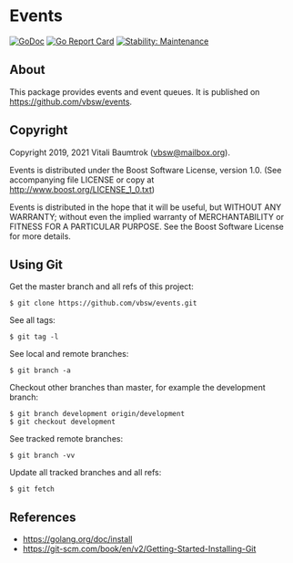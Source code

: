 # Events

[![GoDoc](https://godoc.org/github.com/vbsw/events?status.svg)](https://godoc.org/github.com/vbsw/events) [![Go Report Card](https://goreportcard.com/badge/github.com/vbsw/events)](https://goreportcard.com/report/github.com/vbsw/events) [![Stability: Maintenance](https://masterminds.github.io/stability/maintenance.svg)](https://masterminds.github.io/stability/maintenance.html)

## About
This package provides events and event queues. It is published on <https://github.com/vbsw/events>.

## Copyright
Copyright 2019, 2021 Vitali Baumtrok (vbsw@mailbox.org).

Events is distributed under the Boost Software License, version 1.0. (See accompanying file LICENSE or copy at <http://www.boost.org/LICENSE_1_0.txt>)

Events is distributed in the hope that it will be useful, but WITHOUT ANY WARRANTY; without even the implied warranty of MERCHANTABILITY or FITNESS FOR A PARTICULAR PURPOSE. See the Boost Software License for more details.

## Using Git
Get the master branch and all refs of this project:

	$ git clone https://github.com/vbsw/events.git

See all tags:

	$ git tag -l

See local and remote branches:

	$ git branch -a

Checkout other branches than master, for example the development branch:

	$ git branch development origin/development
	$ git checkout development

See tracked remote branches:

	$ git branch -vv

Update all tracked branches and all refs:

	$ git fetch

## References
- <https://golang.org/doc/install>
- <https://git-scm.com/book/en/v2/Getting-Started-Installing-Git>
